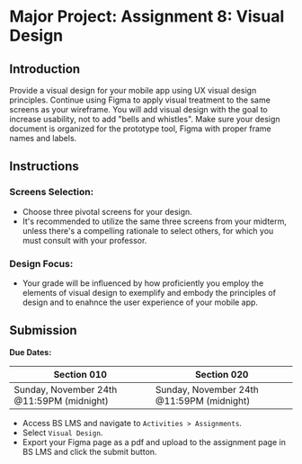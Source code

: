 # Major Project: Assignment 8: Visual Design

## Introduction

Provide a visual design for your mobile app using UX visual design principles. Continue using Figma to apply visual treatment to the same screens as your wireframe. You will add visual design with the goal to increase usability, not to add "bells and whistles". Make sure your design document is organized for the prototype tool, Figma with proper frame names and labels.

## Instructions

### Screens Selection:

- Choose three pivotal screens for your design.
- It's recommended to utilize the same three screens from your midterm, unless there's a compelling rationale to select others, for which you must consult with your professor.

### Design Focus:

- Your grade will be influenced by how proficiently you employ the elements of visual design to exemplify and embody the principles of design and to enahnce the user experience of your mobile app.

## Submission

**Due Dates:**

| Section 010                                          | Section 020                                          |
| ---------------------------------------------------- | ---------------------------------------------------- |
| Sunday, November 24th @11:59PM (midnight)            | Sunday, November 24th @11:59PM (midnight)            |

- Access BS LMS and navigate to `Activities > Assignments`.
- Select `Visual Design`.
- Export your Figma page as a pdf and upload to the assignment page in BS LMS and click the submit button.

